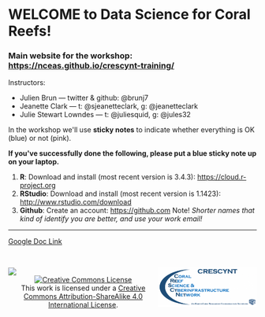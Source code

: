 # WELCOME to Data Science for Coral Reefs!

### Main website for the workshop: https://nceas.github.io/crescynt-training/

Instructors: 

- Julien Brun — twitter & github: @brunj7
- Jeanette Clark — t: @sjeanetteclark, g: @jeanetteclark
- Julie Stewart Lowndes — t: @juliesquid, g: @jules32

In the workshop we'll use **sticky notes** to indicate whether everything is OK (blue) or not (pink).

**If you've successfully done the following, please put a blue sticky note up on your laptop.** 

1. **R**: Download and install (most recent version is 3.4.3): https://cloud.r-project.org
1. **RStudio**: Download and install (most recent version is 1.1423): http://www.rstudio.com/download
1. **Github**: Create an account: https://github.com Note! *Shorter names that kind of identify you are better, and use your work email!*


----

[Google Doc Link](https://docs.google.com/document/d/1UaKHPpz3cgcwUrY_M68zGfahmewdLuPMRQUJJZFiKRg/edit#)



<div>
  <p><br /></p>
  <p><a rel="license" href="https://www.nceas.ucsb.edu/"><img  src="https://www.nceas.ucsb.edu/files/logos/NCEAS/NCEAS-full%20logo-4C.jpg" width="250px" align="left" /></a> <a rel="license" href="https://www.earthcube.org/group/crescynt-coral-reef-science-cyberinfrastructure-network"><img src="images/CRESCYNT_logo.png" width="200px" align="right"/></a></p>
  <p align="center"><a rel="license" href="http://creativecommons.org/licenses/by-sa/4.0/"><img alt="Creative Commons License" style="border-width:0" src="https://i.creativecommons.org/l/by-sa/4.0/88x31.png"  /></a><br />This work is licensed under a <a rel="license" href="http://creativecommons.org/licenses/by-sa/4.0/">Creative Commons Attribution-ShareAlike 4.0 International License</a>. </p>
</div>

